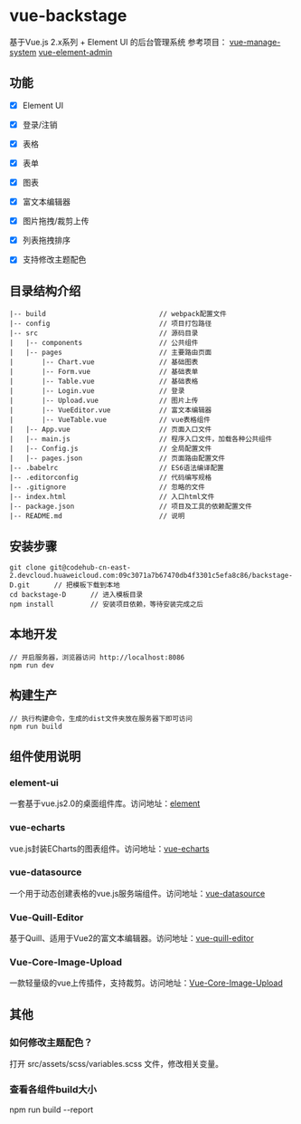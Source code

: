 # vue-backstage #
基于Vue.js 2.x系列 + Element UI 的后台管理系统
参考项目：
[vue-manage-system](https://github.com/lin-xin/vue-manage-system)
[vue-element-admin](https://github.com/PanJiaChen/vue-element-admin)

## 功能 ##
- [x] Element UI
- [x] 登录/注销
- [x] 表格
- [x] 表单
- [x] 图表
- [x] 富文本编辑器
- [x] 图片拖拽/裁剪上传
- [x] 列表拖拽排序
- [x] 支持修改主题配色


## 目录结构介绍 ##

	|-- build                            // webpack配置文件
	|-- config                           // 项目打包路径
	|-- src                              // 源码目录
	|   |-- components                   // 公共组件
	|	|-- pages                 	     // 主要路由页面
	|       |-- Chart.vue                // 基础图表
	|       |-- Form.vue                 // 基础表单
	|       |-- Table.vue                // 基础表格
	|       |-- Login.vue          	     // 登录
	|       |-- Upload.vue               // 图片上传
	|       |-- VueEditor.vue            // 富文本编辑器
	|       |-- VueTable.vue             // vue表格组件
	|   |-- App.vue                      // 页面入口文件
	|   |-- main.js                      // 程序入口文件，加载各种公共组件
	|   |-- Config.js                    // 全局配置文件
	|   |-- pages.json                   // 页面路由配置文件
	|-- .babelrc                         // ES6语法编译配置
	|-- .editorconfig                    // 代码编写规格
	|-- .gitignore                       // 忽略的文件
	|-- index.html                       // 入口html文件
	|-- package.json                     // 项目及工具的依赖配置文件
	|-- README.md                        // 说明


## 安装步骤 ##

	git clone git@codehub-cn-east-2.devcloud.huaweicloud.com:09c3071a7b67470db4f3301c5efa8c86/backstage-D.git      // 把模板下载到本地
	cd backstage-D      // 进入模板目录
	npm install         // 安装项目依赖，等待安装完成之后

## 本地开发 ##

	// 开启服务器，浏览器访问 http://localhost:8086
	npm run dev

## 构建生产 ##

	// 执行构建命令，生成的dist文件夹放在服务器下即可访问
	npm run build

## 组件使用说明 ##

### element-ui ###
一套基于vue.js2.0的桌面组件库。访问地址：[element](http://element.eleme.io)

### vue-echarts ###

vue.js封装ECharts的图表组件。访问地址：[vue-echarts](https://github.com/ecomfe/vue-echarts)

### vue-datasource ###
一个用于动态创建表格的vue.js服务端组件。访问地址：[vue-datasource](https://github.com/coderdiaz/vue-datasource)

### Vue-Quill-Editor ###
基于Quill、适用于Vue2的富文本编辑器。访问地址：[vue-quill-editor](https://github.com/surmon-china/vue-quill-editor)

### Vue-Core-Image-Upload ###
一款轻量级的vue上传插件，支持裁剪。访问地址：[Vue-Core-Image-Upload](https://github.com/Vanthink-UED/vue-core-image-upload)

## 其他 ##

### 如何修改主题配色？ ###

打开 src/assets/scss/variables.scss 文件，修改相关变量。

### 查看各组件build大小 ###
npm run build --report
